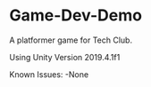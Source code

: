 # Game-Dev-Demo
A platformer game for Tech Club.

Using Unity Version 2019.4.1f1

Known Issues:
-None
